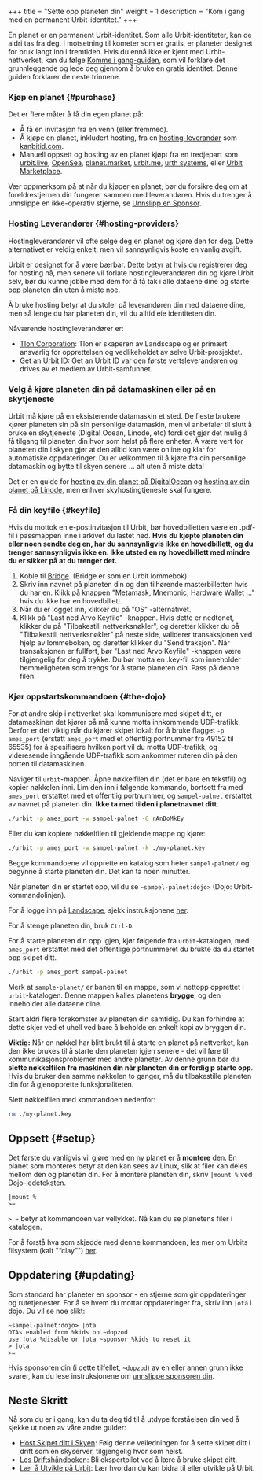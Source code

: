 +++
title = "Sette opp planeten din"
weight = 1
description = "Kom i gang med en permanent Urbit-identitet."
+++

En planet er en permanent Urbit-identitet. Som alle Urbit-identiteter, kan de aldri tas fra deg. I motsetning til kometer som er gratis, er planeter designet for bruk langt inn i fremtiden. Hvis du ennå ikke er kjent med Urbit-nettverket, kan du følge [Komme i gang-guiden](@/getting-started/_index.md), som vil forklare det grunnleggende og lede deg gjennom å bruke en gratis identitet. Denne guiden forklarer de neste trinnene.

### Kjøp en planet {#purchase}

Det er flere måter å få din egen planet på:

- Å få en invitasjon fra en venn (eller fremmed).
- Å kjøpe en planet, inkludert hosting, fra en [hosting-leverandør](#hosting-providers) som [kanbitid.com](https://www.geturbitid.com/).
- Manuell oppsett og hosting av en planet kjøpt fra en tredjepart som [urbit.live](https://urbit.live), [OpenSea](https://opensea.io), [planet.market](https://planet.market/), [urbit.me](https://urbit.me), [urth systems](https://urth.systems/), eller [Urbit Marketplace](https://urbitmarketplace.com/).

Vær oppmerksom på at når du kjøper en planet, bør du forsikre deg om at foreldrestjernen din fungerer sammen med leverandøren. Hvis du trenger å unnslippe en ikke-operativ stjerne, se [Unnslipp en Sponsor](@/using/id/using-bridge.md#escaping-your-sponsor).

### Hosting Leverandører {#hosting-providers}

Hostingleverandører vil ofte selge deg en planet og kjøre den for deg. Dette alternativet er veldig enkelt, men vil sannsynligvis koste en vanlig avgift.

Urbit er designet for å være bærbar. Dette betyr at hvis du registrerer deg for hosting nå, men senere vil forlate hostingleverandøren din og kjøre Urbit selv, bør du kunne jobbe med dem for å få tak i alle dataene dine og starte opp planeten din uten å miste noe.

Å bruke hosting betyr at du stoler på leverandøren din med dataene dine, men så lenge du har planeten din, vil du alltid eie identiteten din.

Nåværende hostingleverandører er:

- [Tlon Corporation](https://tlon.io): Tlon er skaperen av Landscape og er primært ansvarlig for opprettelsen og vedlikeholdet av selve Urbit-prosjektet.
- [Get an Urbit ID](https://www.geturbitid.com/): Get an Urbit ID var den første vertsleverandøren og drives av et medlem av Urbit-samfunnet.


### Velg å kjøre planeten din på datamaskinen eller på en skytjeneste

Urbit må kjøre på en eksisterende datamaskin et sted. De fleste brukere kjører planeten sin på sin personlige datamaskin, men vi anbefaler til slutt å bruke en skytjeneste (Digital Ocean, Linode, etc) fordi det gjør det mulig å få tilgang til planeten din hvor som helst på flere enheter. Å være vert for planeten din i skyen gjør at den alltid kan være online og klar for automatiske oppdateringer. Du er velkommen til å kjøre fra din personlige datamaskin og bytte til skyen senere ... alt uten å miste data!

Det er en guide for [hosting av din planet på DigitalOcean](@/using/running/hosting.md) og [hosting av din planet på Linode](https://jeremytunnell.com/2021/01/09/how-to-install-urbit-on-a-linode-vps), men enhver skyhostingtjeneste skal fungere.

### Få din keyfile {#keyfile}

Hvis du mottok en e-postinvitasjon til Urbit, bør hovedbilletten være en .pdf-fil i passmappen inne i arkivet du lastet ned. **Hvis du kjøpte planeten din eller noen sendte deg en, har du sannsynligvis ikke en hovedbillett, og du trenger sannsynligvis ikke en. Ikke utsted en ny hovedbillett med mindre du er sikker på at du trenger det.**

1. Koble til [Bridge](https://bridge.urbit.org). (Bridge er som en Urbit lommebok)
2. Skriv inn navnet på planeten din og den tilhørende masterbilletten hvis du har en. Klikk på knappen "Metamask, Mnemonic, Hardware Wallet ..." hvis du ikke har en hovedbillett.
3. Når du er logget inn, klikker du på "OS" -alternativet.
4. Klikk på "Last ned Arvo Keyfile" -knappen. Hvis dette er nedtonet, klikker du på "Tilbakestill nettverksnøkler", og deretter klikker du på "Tilbakestill nettverksnøkler" på neste side, validerer transaksjonen ved hjelp av lommeboken, og deretter klikker du "Send traksjon". Når transaksjonen er fullført, bør "Last ned Arvo Keyfile" -knappen være tilgjengelig for deg å trykke. Du bør motta en .key-fil som inneholder hemmeligheten som trengs for å starte planeten din. Pass på denne filen.

### Kjør oppstartskommandoen {#the-dojo}

For at andre skip i nettverket skal kommunisere med skipet ditt, er datamaskinen det kjører på må kunne motta innkommende UDP-trafikk. Derfor er det viktig når du kjører skipet lokalt for å bruke flagget `-p ames_port` (erstatt `ames_port` med et offentlig portnummer fra 49152 til 65535) for å spesifisere hvilken port vil du motta UDP-trafikk, og videresende inngående UDP-trafikk som ankommer ruteren din på den porten til datamaskinen.

Naviger til `urbit`-mappen. Åpne nøkkelfilen din (det er bare en tekstfil)
og kopier nøkkelen inni. Lim den inn i følgende kommando, bortsett fra med
`ames_port` erstattet med et offentlig portnummer, og `sampel-palnet` erstattet av
navnet på planeten din. **Ikke ta med tilden i planetnavnet ditt.**

```sh
./urbit -p ames_port -w sampel-palnet -G rAnDoMkEy 
```

Eller du kan kopiere nøkkelfilen til gjeldende mappe og kjøre:

```sh
./urbit -p ames_port -w sampel-palnet -k ./my-planet.key 
```

Begge kommandoene vil opprette en katalog som heter `sampel-palnet/` og begynne å starte planeten din. Det kan ta noen minutter.

Når planeten din er startet opp, vil du se `~sampel-palnet:dojo>` (Dojo: Urbit-kommandolinjen).

For å logge inn på [Landscape](@/docs/glossary/landscape.md), sjekk instruksjonene [her](/getting-started/#using-landscape).

For å stenge planeten din, bruk `Ctrl-D`.

For å starte planeten din opp igjen, kjør følgende fra `urbit`-katalogen, med `ames_port` erstattet med det offentlige portnummeret du brukte da du startet opp skipet ditt.

```sh
./urbit -p ames_port sampel-palnet
```

Merk at `sample-planet/` er banen til en mappe, som vi nettopp opprettet i `urbit`-katalogen. Denne mappen kalles planetens **brygge**, og den inneholder alle dataene dine.

Start aldri flere forekomster av planeten din samtidig. Du kan forhindre at dette skjer ved et uhell ved bare å beholde en enkelt kopi av bryggen din.

**Viktig:** Når en nøkkel har blitt brukt til å starte en planet på nettverket, kan den ikke brukes til å starte den planeten igjen senere - det vil føre til kommunikasjonsproblemer med andre planeter. Av denne grunn bør du **slette nøkkelfilen fra maskinen din når planeten din er ferdig p starte opp**. Hvis du bruker den samme nøkkelen to ganger, må du tilbakestille planeten din for å gjenopprette funksjonaliteten.

Slett nøkkelfilen med kommandoen nedenfor:

```sh
rm ./my-planet.key
```

## Oppsett {#setup}

Det første du vanligvis vil gjøre med en ny planet er å **montere** den. En planet som monteres betyr at den kan sees av Linux, slik at filer kan deles mellom den og planeten din. For å montere planeten din, skriv `|mount %` ved Dojo-ledeteksten.

```
|mount %
>=
```

`> =` betyr at kommandoen var vellykket. Nå kan du se planetens filer i katalogen.

For å forstå hva som skjedde med denne kommandoen, les mer om Urbits filsystem (kalt "“clay”") [her](@/docs/arvo/clay/clay.md).

## Oppdatering {#updating}

Som standard har planeter en sponsor - en stjerne som gir oppdateringer og rutetjenester. For å se hvem du mottar oppdateringer fra, skriv inn `|ota` i dojo. Du vil se noe slikt:

```
~sampel-palnet:dojo> |ota
OTAs enabled from %kids on ~dopzod
use |ota %disable or |ota ~sponsor %kids to reset it
> |ota
>=
```

Hvis sponsoren din (i dette tilfellet, `~dopzod`) av en eller annen grunn ikke svarer, kan du lese instruksjonene om [unnslippe sponsoren din](@/using/id/using-bridge.md#escaping-your-sponsor).


## Neste Skritt

Nå som du er i gang, kan du ta deg tid til å utdype forståelsen din ved å sjekke ut noen av våre andre guider:

- [Host Skipet ditt i Skyen](@/using/running/hosting.md): Følg denne veiledningen for å sette skipet ditt i drift som en skyserver, tilgjengelig hvor som helst.
- [Les Driftshåndboken](@/using/os/getting-started.md): Bli ekspertpilot ved å lære å bruke skipet ditt.
- [Lær å Utvikle på Urbit](@/docs/development/develop.md): Lær hvordan du kan bidra til eller utvikle på Urbit.
